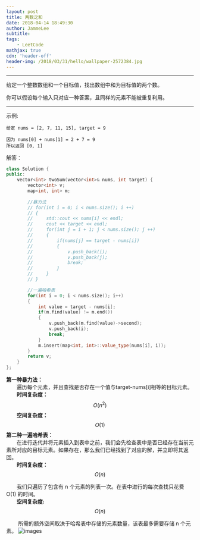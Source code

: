 ```yaml
---
layout: post
title: 两数之和
date: 2018-04-14 18:49:30
author: JammeLee
subtitle: 
tags: 
	- LeetCode
mathjax: true
cdn: 'header-off'
header-img: /2018/03/31/hello/wallpaper-2572384.jpg
---
```


__________
给定一个整数数组和一个目标值，找出数组中和为目标值的两个数。

你可以假设每个输入只对应一种答案，且同样的元素不能被重复利用。
_____________
示例:
```
给定 nums = [2, 7, 11, 15], target = 9

因为 nums[0] + nums[1] = 2 + 7 = 9
所以返回 [0, 1]
```
解答：
```C++
class Solution {
public:
    vector<int> twoSum(vector<int>& nums, int target) {
        vector<int> v;
        map<int, int> m;
        
        //暴力法
        // for(int i = 0; i < nums.size(); i ++)
        // {
        //     std::cout << nums[i] << endl;
        //     cout << target << endl;
        //     for(int j = i + 1; j < nums.size(); j ++)
        //     {
        //         if(nums[j] == target - nums[i])
        //         {
        //             v.push_back(i);
        //             v.push_back(j);
        //             break;
        //         }
        //     }
        // }

        //一遍哈希表
        for(int i = 0; i < nums.size(); i++)
        {
            int value = target - nums[i];
            if(m.find(value) != m.end())
            {
                v.push_back(m.find(value)->second);
                v.push_back(i);
                break;
            }
            m.insert(map<int, int>::value_type(nums[i], i));
        }
        return v;
    }
};
```

<b>第一种暴力法：</b><br>
&#8194;&#8194;&#8194;&#8194;遍历每个元素，并且查找是否存在一个值与target-nums[i]相等的目标元素。<br>
&#8194;&#8194;&#8194;&#8194;<b>时间复杂度：</b>
$$
O(n^2)
$$
&#8194;&#8194;&#8194;&#8194;<b>空间复杂度：</b>
$$
O(1)
$$
<b>第二种一遍哈希表：</b><br>
&#8194;&#8194;&#8194;&#8194;在进行迭代并将元素插入到表中之前，我们会先检查表中是否已经存在当前元素所对应的目标元素。如果存在，那么我们已经找到了对应的解，并立即将其返回。<br>
&#8194;&#8194;&#8194;&#8194;<b>时间复杂度：</b>
$$
O(n)
$$


&#8194;&#8194;&#8194;&#8194;我们只遍历了包含有 n 个元素的列表一次。在表中进行的每次查找只花费 O(1) 的时间。<br>
&#8194;&#8194;&#8194;&#8194;<b>空间复杂度:</b>
$$
O(n)
$$


&#8194;&#8194;&#8194;&#8194; 所需的额外空间取决于哈希表中存储的元素数量，该表最多需要存储 n 个元素。
![images](20180718230643.png)

